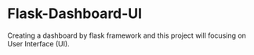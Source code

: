 # Flask-Dashboard-UI
Creating a dashboard by flask framework and this project will focusing on User Interface (UI).

